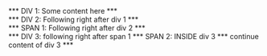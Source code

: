 <html>
<head>
  <meta charset="utf-8">
  <title>div and span elements</title>
</head>
<body>
 <div>*** DIV 1: Some content here ***</div>
 <div>*** DIV 2: Following right after div 1 ***</div>
 <span>*** SPAN 1: Following right after div 2 ***</span>
 <div>
   *** DIV 3: following right after span 1
   <span>*** SPAN 2: INSIDE div 3 ***</span>
   continue content of div 3 ***
  </div>
</body>
</html>  
